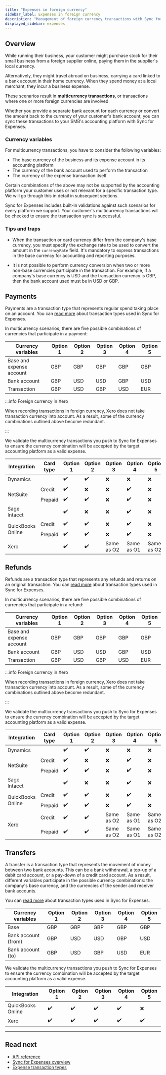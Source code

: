 ```yaml
---
title: "Expenses in foreign currency"
sidebar_label: Expenses in foreign currency
description: "Management of foreign currency transactions with Sync for Expenses"
displayed_sidebar: expenses
---
```


## Overview

While running their business, your customer might purchase stock for their small business from a foreign supplier online, paying them in the supplier's local currency. 

Alternatively, they might travel abroad on business, carrying a card linked to a bank account in their home currency. When they spend money at a local merchant, they incur a business expense.

These scenarios result in **multicurrency transactions**, or transactions where one or more foreign currencies are involved. 

Whether you provide a separate bank account for each currency or convert the amount back to the currency of your customer's bank account, you can sync these transactions to your SMB's accounting platform with Sync for Expenses. 

### Currency variables

For multicurrency transactions, you have to consider the following variables:

- The base currency of the business and its expense account in its accounting platform
- The currency of the bank account used to perform the transaction
- The currency of the expense transaction itself

Certain combinations of the above may not be supported by the accounting platform your customer uses or not relevant for a specific transaction type. We will go through this in detail in subsequent sections. 

Sync for Expenses includes built-in validations against such scenarios for every platform we support. Your customer's multicurrency transactions will be checked to ensure the transaction sync is successful.

### Tips and traps

- When the transaction or card currency differ from the company's base currency, you must specify the exchange rate to be used to convert the amount in the `currencyRate` field. It's mandatory to express transactions in the base currency for accounting and reporting purposes.

- It is not possible to perform currency conversion when two or more non-base currencies participate in the transaction. For example, if a company's base currency is USD and the transaction currency is GBP, then the bank account used must be in USD or GBP.

## Payments

Payments are a transaction type that represents regular spend taking place on an account. You can [read more](/expenses/sync-process/expense-transactions#transaction-types) about transaction types used in Sync for Expenses. 

In multicurrency scenarios, there are five possible combinations of currencies that participate in a payment:

| Currency variables       | Option 1 | Option 2 | Option 3 | Option 4 | Option 5 |
|--------------------------|------------|------------|------------|------------|------------|
| Base and expense account | GBP        | GBP        | GBP        | GBP        | GBP        |
| Bank account             | GBP        | USD        | USD        | GBP        | USD        |
| Transaction              | GBP        | USD        | GBP        | USD        | EUR        |

:::info Foreign currency in Xero

When recording transactions in foreign currency, Xero does not take transaction currency into account. As a result, some of the currency combinations outlined above become redundant.

:::

We validate the multicurrency transactions you push to Sync for Expenses to ensure the currency combination will be accepted by the target accounting platform as a valid expense.

<table>
<thead>
  <tr>
    <th>Integration</th>
    <th>Card type</th>
    <th>Option 1</th>
    <th>Option 2</th>
    <th>Option 3</th>
    <th>Option 4</th>
    <th>Option 5</th>
  </tr>
</thead>
<tbody>
  <tr>
    <td>Dynamics</td>
    <td></td>
    <td>✔️</td>
    <td>✔️</td>
    <td>❌</td>
    <td>❌</td>
    <td>❌</td>
  </tr>
  <tr>
    <td rowspan="2">NetSuite</td>
    <td>Credit</td>
    <td>✔️</td>
    <td>❌</td>
    <td>❌</td>
    <td>✔️</td>
    <td>❌</td>
  </tr>
  <tr>
    <td>Prepaid</td>
    <td>✔️</td>
    <td>✔️</td>
    <td>❌</td>
    <td>✔️</td>
    <td>❌</td>
  </tr>
  <tr>
    <td>Sage Intacct</td>
    <td></td>
    <td>✔️</td>
    <td>❌</td>
    <td>❌</td>
    <td>✔️</td>
    <td>❌</td>
  </tr>
  <tr>
    <td rowspan="2">QuickBooks Online</td>
    <td>Credit</td>
    <td>✔️</td>
    <td>✔️</td>
    <td>❌</td>
    <td>✔️</td>
    <td>❌</td>
  </tr>
  <tr>
    <td>Prepaid</td>
    <td>✔️</td>
    <td>✔️</td>
    <td>❌</td>
    <td>✔️</td>
    <td>❌</td>
  </tr>
  <tr>
    <td>Xero</td>
    <td></td>
    <td>✔️</td>
    <td>✔️</td>
    <td>Same as O2</td>
    <td>Same as O1</td>
    <td>Same as O2</td>
  </tr>
</tbody>
</table>


## Refunds

Refunds are a transaction type that represents any refunds and returns on an original transaction. You can [read more](/expenses/sync-process/expense-transactions#transaction-types) about transaction types used in Sync for Expenses. 

In multicurrency scenarios, there are five possible combinations of currencies that participate in a refund:

| Currency variables       | Option 1 | Option 2 | Option 3 | Option 4 | Option 5 |
|--------------------------|------------|------------|------------|------------|------------|
| Base and expense account | GBP        | GBP        | GBP        | GBP        | GBP        |
| Bank account             | GBP        | USD        | USD        | GBP        | USD        |
| Transaction              | GBP        | USD        | GBP        | USD        | EUR        |

:::info Foreign currency in Xero

When recording transactions in foreign currency, Xero does not take transaction currency into account. As a result, some of the currency combinations outlined above become redundant.

:::

We validate the multicurrency transactions you push to Sync for Expenses to ensure the currency combination will be accepted by the target accounting platform as a valid expense.

<table>
<thead>
  <tr>
    <th>Integration</th>
    <th>Card type</th>
    <th>Option 1</th>
    <th>Option 2</th>
    <th>Option 3</th>
    <th>Option 4</th>
    <th>Option 5</th>
  </tr>
</thead>
<tbody>
  <tr>
    <td>Dynamics</td>
    <td></td>
    <td>✔️</td>
    <td>✔️</td>
    <td>❌</td>
    <td>❌</td>
    <td>❌</td>
  </tr>
  <tr>
    <td rowspan="2">NetSuite</td>
    <td>Credit</td>
    <td>✔️</td>
    <td>❌</td>
    <td>❌</td>
    <td>✔️</td>
    <td>❌</td>
  </tr>
  <tr>
    <td>Prepaid</td>
    <td>✔️</td>
    <td>✔️</td>
    <td>❌</td>
    <td>✔️</td>
    <td>❌</td>
  </tr>
  <tr>
    <td>Sage Intacct</td>
    <td></td>
    <td>✔️</td>
    <td>❌</td>
    <td>❌</td>
    <td>✔️</td>
    <td>❌</td>
  </tr>
  <tr>
    <td rowspan="2">QuickBooks Online</td>
    <td>Credit</td>
    <td>✔️</td>
    <td>✔️</td>
    <td>❌</td>
    <td>✔️</td>
    <td>❌</td>
  </tr>
  <tr>
    <td>Prepaid</td>
    <td>✔️</td>
    <td>✔️</td>
    <td>❌</td>
    <td>✔️</td>
    <td>❌</td>
  </tr>
  <tr>
    <td rowspan="2">Xero</td>
    <td>Credit</td>
    <td>✔️</td>
    <td>✔️</td>
    <td>Same as O2</td>
    <td>Same as O1</td>
    <td>Same as O2</td>
  </tr>
  <tr>
    <td>Prepaid</td>
    <td>✔️</td>
    <td>✔️</td>
    <td>Same as O2</td>
    <td>Same as O1</td>
    <td>Same as O2</td>
  </tr>
</tbody>
</table>

## Transfers

A transfer is a transaction type that represents the movement of money between two bank accounts. This can be a bank withdrawal, a top-up of a debit card account, or a pay-down of a credit card account. As a result, different variables participate in the possible currency combinations: the company's base currency, and the currencies of the sender and receiver bank accounts. 

You can [read more](/expenses/sync-process/expense-transactions#transaction-types) about transaction types used in Sync for Expenses. 

| Currency variables       | Option 1 | Option 2 | Option 3 | Option 4 | Option 5 |
|--------------------------|------------|------------|------------|------------|------------|
| Base | GBP        | GBP        | GBP        | GBP        | GBP        |
| Bank account (from)            | GBP        | USD        | USD        | GBP        | USD        |
| Bank account (to)              | GBP        | USD        | GBP        | USD        | EUR        |

We validate the multicurrency transactions you push to Sync for Expenses to ensure the currency combination will be accepted by the target accounting platform as a valid expense. 

| Integration       | Option 1 | Option 2 | Option 3 | Option 4 | Option 5 |
|-------------------|----------|----------|----------|----------|----------|
| QuickBooks Online | ✔️        | ✔️        | ✔️        | ✔️        | ❌        |
| Xero              | ✔️        | ✔️        | ✔️        | ✔️        | ✔️        |

---
## Read next

- [API reference](/sync-for-commerce-api#/)
- [Sync for Expenses overview](/expenses/overview)
- [Expense transaction types](/expenses/sync-process/expense-transactions#transaction-types)

